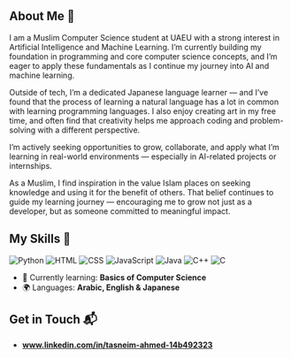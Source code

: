 ## About Me 🚀

I am a Muslim Computer Science student at UAEU with a strong interest in Artificial Intelligence and Machine Learning.
I’m currently building my foundation in programming and core computer science concepts, and I’m eager to apply these fundamentals as I continue my journey into AI and machine learning.

Outside of tech, I’m a dedicated Japanese language learner — and I’ve found that the process of learning a natural language has a lot in common with learning programming languages. I also enjoy creating art in my free time, and often find that creativity helps me approach coding and problem-solving with a different perspective.

I’m actively seeking opportunities to grow, collaborate, and apply what I’m learning in real-world environments — especially in AI-related projects or internships.

As a Muslim, I find inspiration in the value Islam places on seeking knowledge and using it for the benefit of others. That belief continues to guide my learning journey — encouraging me to grow not just as a developer, but as someone committed to meaningful impact.

## My Skills 🧠

![Python](https://img.shields.io/badge/Python-FFD43B?style=for-the-badge&logo=python&logoColor=blue)
![HTML](https://img.shields.io/badge/-HTML-E34F26?style=flat-square&logo=html5&logoColor=white)
![CSS](https://img.shields.io/badge/-CSS-1572B6?style=flat-square&logo=css3&logoColor=white)
![JavaScript](https://img.shields.io/badge/-JavaScript-F7DF1E?style=flat-square&logo=javascript&logoColor=black)
![Java](https://img.shields.io/badge/Java-ED8B00?logo=openjdk&logoColor=white&style=for-the-badge)
![C++](https://img.shields.io/badge/C%2B%2B-00599C?style=for-the-badge&logo=c%2B%2B&logoColor=white)
![C](https://img.shields.io/badge/C-00599C?style=for-the-badge&logo=c&logoColor=white)

- 🌱 Currently learning: **Basics of Computer Science**
- 🌍 Languages: **Arabic, English & Japanese**

## Get in Touch 📬

- **www.linkedin.com/in/tasneim-ahmed-14b492323**
<!--
**tasneim-github/tasneim-github** is a ✨ _special_ ✨ repository because its `README.md` (this file) appears on your GitHub profile.

Here are some ideas to get you started:

- 🔭 I’m currently working on ...
- 🌱 I’m currently learning ...
- 👯 I’m looking to collaborate on ...
- 🤔 I’m looking for help with ...
- 💬 Ask me about ...
- 📫 How to reach me: ...
- 😄 Pronouns: ...
- ⚡ Fun fact: ...
-->
